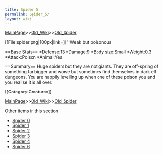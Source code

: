 ```yaml
---
title: Spider 5
permalink: Spider_5/
layout: wiki
---
```


[MainPage](/keeperrl_wiki/ "wikilink")>>[Old_Wiki](/keeperrl_wiki/Old_Wiki "wikilink")>>[Old_Spider](/keeperrl_wiki/Old_Spider "wikilink")

[[File:spider.png|100px|link=]] ''Weak but poisonous

==Base Stats==
*Defense:13
*Damage:9
*Body size:Small
*Weight:0.3
*Attack:Poison
*Animal:Yes

==Summary==
Huge spiders but they are not giants. They are off-spring of something far bigger and worse but sometimes find themselves in dark elf dungeons. You are happily levelling up when one of these poison you and you realise it is all over.

[[Category:Creatures]]

[MainPage](/keeperrl_wiki/ "wikilink")>>[Old_Wiki](/keeperrl_wiki/Old_Wiki "wikilink")>>[Old_Spider](/keeperrl_wiki/Old_Spider "wikilink")

Other items in this section
-    [Spider 0](/keeperrl_wiki/Spider_0 "wikilink")
-    [Spider 1](/keeperrl_wiki/Spider_1 "wikilink")
-    [Spider 2](/keeperrl_wiki/Spider_2 "wikilink")
-    [Spider 3](/keeperrl_wiki/Spider_3 "wikilink")
-    [Spider 4](/keeperrl_wiki/Spider_4 "wikilink")
-    [Spider 6](/keeperrl_wiki/Spider_6 "wikilink")
